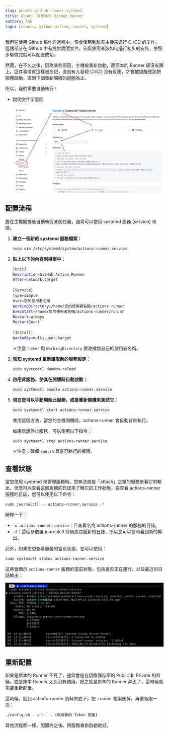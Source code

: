 ```yaml
---
slug: ubuntu-github-runner-systemd
title: Ubuntu 背景執行 GitHub Runner
authors: TSE
tags: [ubuntu, github-action, runner, systemd]
---
```


我們在使用 Github 協作的過程中，常會使用到私有主機來進行 CI/CD 的工作。這個部分在 Github 中有提供說明文件，告訴使用者該如何進行初步的安裝，依照步驟做完就可以配置成功。

然而，在不久之後，因為某些原因，主機被重新啟動，而原本的 Runner 卻沒有跟上。這件事情就這樣被忘記，直到有人發現 CI/CD 沒有反應，才會被提醒應該把服務啟動，直到下個重新開機的迴圈為止。

所以，我們需要自動執行！

<!--truncate-->

- 說明文件示意圖

    ![github_set_runner](./resource/github_set_runner.jpg)

## 配置流程

要在主機開機後自動執行某個任務，通常可以使用 systemd 服務 (service) 來做。

1. **建立一個新的 systemd 服務檔案：**

    ```bash
    sudo vim /etc/systemd/system/actions-runner.service
    ```

2. **貼上以下的內容到檔案中：**

    ```bash
    [Unit]
    Description=GitHub Action Runner
    After=network.target

    [Service]
    Type=simple
    User=您的使用者名稱
    WorkingDirectory=/home/您的使用者名稱/actions-runner
    ExecStart=/home/您的使用者名稱/actions-runner/run.sh
    Restart=always
    RestartSec=5

    [Install]
    WantedBy=multi-user.target
    ```

    ＊注意：`User` 與 `WorkingDirectory` 要改成您自己的使用者名稱。

3. **告知 systemd 重新讀取新的服務設定：**

    ```bash
    sudo systemctl daemon-reload
    ```

4. **啟用此服務，使其在開機時自動啟動：**

    ```bash
    sudo systemctl enable actions-runner.service
    ```

5. **現在您可以手動開始此服務，或是重新開機來測試它：**

    ```bash
    sudo systemctl start actions-runner.service
    ```

    使用這個方法，當您的主機開機時，actions-runner 會自動背景執行。

    如果您想停止服務，可以使用以下指令：

    ```bash
    sudo systemctl stop actions-runner.service
    ```

    ＊注意：確保 `run.sh` 具有可執行的權限。

## 查看狀態

當您使用 systemd 來管理服務時，您無法直接「attach」之類的服務來看它的輸出，但您可以查看這個服務的日誌來了解它的工作狀態，要查看 actions-runner 服務的日誌，您可以使用以下命令：

```bash
sudo journalctl -u actions-runner.service -f
```

解釋一下：

- `-u actions-runner.service`：只查看名為 actions-runner 的服務的日誌。
- `-f`：這個參數讓 journalctl 持續追踪最新的日誌，所以您可以實時看到新的輸出。

此外，如果您想查看服務的當前狀態，您可以使用：

```bash
sudo systemctl status actions-runner.service
```

這將會顯示 `actions-runner` 服務的當前狀態，包括是否正在運行，以及最近的日誌輸出：

![action-service](./resource/action-service.jpg)

## 重新配置

如果是原本的 Runner 不見了，通常會是在切換儲存庫的 Public 和 Private 的時候，或是原本 Runner 太久沒有調用，總之就是原本的 Runner 弄丟了，這時候就需要重新配置。

這時候，就到 actions-runner 資料夾底下，把 .runner 檔案刪掉，再重新跑一次：

```bash
./config.sh --url ... (改成新的 Token 配置)
```

其他流程都一樣，配置完之後，把服務重新啟動就好。
